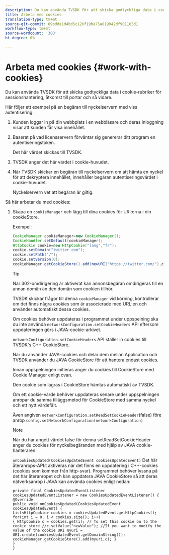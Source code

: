 ```yaml
---
description: Du kan använda TVSDK för att skicka godtyckliga data i cookie-rubriker för sessionshantering, åtkomst till portar och så vidare.
title: Arbeta med cookies
translation-type: tm+mt
source-git-commit: 89bdda1d4bd5c126f19ba75a819942df901183d1
workflow-type: tm+mt
source-wordcount: '380'
ht-degree: 0%

---
```



# Arbeta med cookies {#work-with-cookies}

Du kan använda TVSDK för att skicka godtyckliga data i cookie-rubriker för sessionshantering, åtkomst till portar och så vidare.

Här följer ett exempel på en begäran till nyckelservern med viss autentisering:

1. Kunden loggar in på din webbplats i en webbläsare och deras inloggning visar att kunden får visa innehållet.
1. Baserat på vad licensservern förväntar sig genererar ditt program en autentiseringstoken.

   Det här värdet skickas till TVSDK.
1. TVSDK anger det här värdet i cookie-huvudet.
1. När TVSDK skickar en begäran till nyckelservern om att hämta en nyckel för att dekryptera innehållet, innehåller begäran autentiseringsvärdet i cookie-huvudet.

   Nyckelservern vet att begäran är giltig.

Så här arbetar du med cookies:

1. Skapa en `cookieManager` och lägg till dina cookies för URI:erna i din cookieStore.

   Exempel:

   ```java
   CookieManager cookieManager=new CookieManager(); 
   CookieHandler.setDefault(cookieManager);  
   HttpCookie cookie=new HttpCookie("lang","fr"); 
   cookie.setDomain("twitter.com");  
   cookie.setPath("/"); 
   cookie.setVersion(0); 
   cookieManager.getCookieStore().add(newURI("https://twitter.com/"),cookie);
   ```

   >[!TIP]
   >
   >När 302-omdirigering är aktiverat kan annonsbegäran omdirigeras till en annan domän än den domän som cookien tillhör.

   TVSDK skickar frågor till denna `cookieManager` vid körning, kontrollerar om det finns några cookies som är associerade med URL:en och använder automatiskt dessa cookies.

   Om cookies behöver uppdateras i programmet under uppspelning ska du inte använda `networkConfiguration.setCookieHeaders` API eftersom uppdateringen görs i JAVA-cookie-arkivet.

   `networkConfiguration.setCookieHeaders` API ställer in cookies till TVSDK&#39;s C++ CookieStore.

   När du använder JAVA-cookies och delar dem mellan Application och TVSDK använder du JAVA CookieStore för att hantera endast cookies.

   Innan uppspelningen initieras anger du cookies till CookieStore med Cookie Manager enligt ovan.

   Den cookie som lagras i CookieStore hämtas automatiskt av TVSDK.

   Om ett cookie-värde behöver uppdateras senare under uppspelningen anropar du samma tilläggsmetod för CookieStore med samma nyckel och ett nytt värdefält.

   Även angiven
   `networkConfiguration.setReadSetCookieHeader`(false) före anrop
   `config.setNetworkConfiguration(networkConfiguration)`

   >[!NOTE]
   >
   >När du har angett värdet false för denna setReadSetCookieHeader anger du cookies för nyckelbegäranden med hjälp av JAVA cookie-hanteraren.

   `onCookiesUpdated(CookiesUpdatedEvent cookiesUpdatedEvent)`
Det här återanrops-API:t aktiveras när det finns en uppdatering i C++-cookies (cookies som kommer från http-svar). Programmet behöver lyssna på det här återanropet och kan uppdatera JAVA CookieStore så att deras nätverksanrop i JAVA kan använda cookies enligt nedan:

   ```
   private final CookiesUpdatedEventListener cookiesUpdatedEventListener = new CookiesUpdatedEventListener() {
   @Override
   public void onCookiesUpdated(CookiesUpdatedEvent cookiesUpdatedEvent) {
   List<HttpCookie> cookies = cookiesUpdatedEvent.getHttpCookies();
   for(int i = 0; i < cookies.size(); i++)
   { HttpCookie c = cookies.get(i); // To set this cookie on to the cookie store //c.setValue("newValue"); //If you want to modify the value of the cookie URI myuri = URI.create(cookiesUpdatedEvent.getDomainString()); cookieManager.getCookieStore().add(myuri,c); }
   }
   }
   ```

